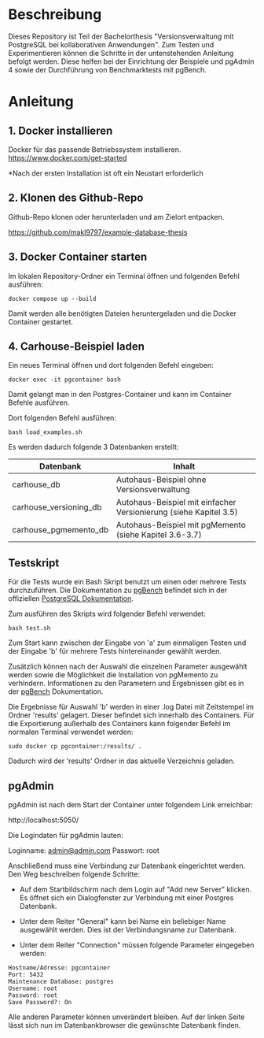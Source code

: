 # Beschreibung
Dieses Repository ist Teil der Bachelorthesis "Versionsverwaltung mit PostgreSQL bei kollaborativen Anwendungen". Zum Testen und Experimentieren können die Schritte in der untenstehenden Anleitung befolgt werden. Diese helfen bei der Einrichtung der Beispiele und pgAdmin 4 sowie der Durchführung von Benchmarktests mit pgBench. 
# Anleitung
## 1. Docker installieren
Docker für das passende Betriebssystem installieren.
https://www.docker.com/get-started

*Nach der ersten Installation ist oft ein Neustart erforderlich

## 2. Klonen des Github-Repo
Github-Repo klonen oder herunterladen und am Zielort entpacken.

https://github.com/makl9797/example-database-thesis

## 3. Docker Container starten
Im lokalen Repository-Ordner ein Terminal öffnen und folgenden Befehl ausführen:

`docker compose up --build`

Damit werden alle benötigten Dateien heruntergeladen und die Docker Container gestartet.
## 4. Carhouse-Beispiel laden

Ein neues Terminal öffnen und dort folgenden Befehl eingeben:

`docker exec -it pgcontainer bash`

Damit gelangt man in den Postgres-Container und kann im Container Befehle ausführen.

Dort folgenden Befehl ausführen:

`bash load_examples.sh`

Es werden dadurch folgende 3 Datenbanken erstellt:


| Datenbank              | Inhalt                                                            |
| ---------------------- | ----------------------------------------------------------------- |
| carhouse_db            | Autohaus-Beispiel ohne Versionsverwaltung                         |
| carhouse_versioning_db | Autohaus-Beispiel mit einfacher Versionierung (siehe Kapitel 3.5) |
| carhouse_pgmemento_db  | Autohaus-Beispiel mit pgMemento (siehe Kapitel 3.6-3.7)           | 

## Testskript

Für die Tests wurde ein Bash Skript benutzt um einen oder mehrere Tests durchzuführen. Die Dokumentation zu [pgBench](https://www.postgresql.org/docs/current/pgbench.html) befindet sich in der offiziellen [PostgreSQL Dokumentation](https://www.postgresql.org/docs/current/index.html).

Zum ausführen des Skripts wird folgender Befehl verwendet:

`bash test.sh`

Zum Start kann zwischen der Eingabe von 'a' zum einmaligen Testen und der Eingabe 'b' für mehrere Tests hintereinander gewählt werden.

Zusätzlich können nach der Auswahl die einzelnen Parameter ausgewählt werden sowie die Möglichkeit die Installation von pgMemento zu verhindern. Informationen zu den Parametern und Ergebnissen gibt es in der [pgBench](https://www.postgresql.org/docs/current/pgbench.html) Dokumentation.

Die Ergebnisse für Auswahl 'b' werden in einer .log Datei mit Zeitstempel im Ordner 'results'  gelagert. Dieser befindet sich innerhalb des Containers. Für die Exportierung außerhalb des Containers kann folgender Befehl im normalen Terminal verwendet werden:

`sudo docker cp pgcontainer:/results/ .`

Dadurch wird der 'results' Ordner in das aktuelle Verzeichnis geladen.

## pgAdmin

pgAdmin ist nach dem Start der Container unter folgendem Link erreichbar:

http://localhost:5050/

Die Logindaten für pgAdmin lauten:

Loginname: admin@admin.com
Passwort: root

Anschließend muss eine Verbindung zur Datenbank eingerichtet werden. Den Weg beschreiben folgende Schritte:

- Auf dem Startbildschirm nach dem Login auf "Add new Server" klicken.
Es öffnet sich ein Dialogfenster zur Verbindung mit einer Postgres Datenbank.

- Unter dem Reiter "General" kann bei Name ein beliebiger Name ausgewählt werden. Dies ist der Verbindungsname zur Datenbank.

- Unter dem Reiter "Connection" müssen folgende Parameter eingegeben werden:
```
Hostname/Adresse: pgcontainer
Port: 5432
Maintenance Database: postgres
Username: root
Password: root
Save Password?: On
```

Alle anderen Parameter können unverändert bleiben. Auf der linken Seite lässt sich nun im Datenbankbrowser die gewünschte Datenbank finden.


